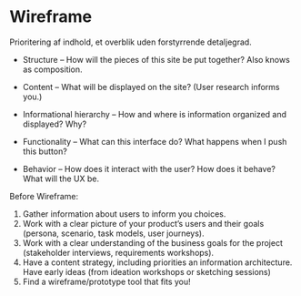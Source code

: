 # Wireframe

Prioritering af indhold, et overblik uden forstyrrende detaljegrad.


* Structure – How will the pieces of this site be put together? Also knows as composition.

* Content – What will be displayed on the site? (User research informs you.)

* Informational hierarchy – How and where is information organized and displayed? Why?

* Functionality – What can this interface do? What happens when I push this button?

* Behavior – How does it interact with the user? How does it behave? What will the UX be.

Before Wireframe:

1. Gather information about users to inform you choices.
2. Work with a clear picture of your product’s users and their goals (persona, scenario, task models, user journeys).
3. Work with a clear understanding of the business goals for the project (stakeholder interviews, requirements workshops).
4. Have a content strategy, including priorities an information architecture. Have early ideas (from ideation workshops or sketching sessions)
5. Find a wireframe/prototype tool that fits you!
